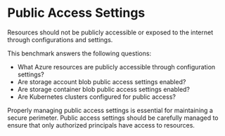 # Public Access Settings

Resources should not be publicly accessible or exposed to the internet through configurations and settings.

This benchmark answers the following questions:

- What Azure resources are publicly accessible through configuration settings?
- Are storage account blob public access settings enabled?
- Are storage container blob public access settings enabled?
- Are Kubernetes clusters configured for public access?

Properly managing public access settings is essential for maintaining a secure perimeter. Public access settings should be carefully managed to ensure that only authorized principals have access to resources.